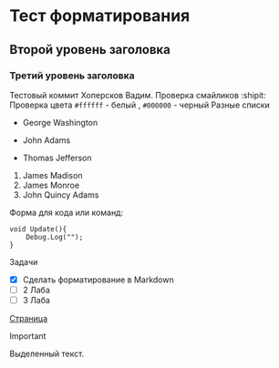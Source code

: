 # Тест форматирования
## Второй уровень заголовка
### Третий уровень заголовка
Тестовый коммит Хоперсков Вадим. 
Проверка смайликов :shipit:
Проверка цвета `#ffffff` - белый , `#000000` - черный 
Разные списки
- George Washington
* John Adams
+ Thomas Jefferson

1. James Madison
1. James Monroe
1. John Quincy Adams

Форма для кода или команд:
```
void Update(){
	Debug.Log("");
}
```
Задачи
- [x] Сделать форматирование в Markdown
- [ ] 2 Лаба
- [ ] 3 Лаба

[Страница](https://github.com/Mefix69/laba1)
> [!IMPORTANT]
> Выделенный текст.